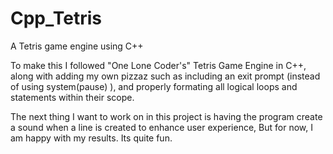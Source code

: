 # Cpp_Tetris
A Tetris game engine using C++

To make this I followed "One Lone Coder's" Tetris Game Engine in C++,
along with adding my own pizzaz such as including an exit prompt (instead of using system(pause) ), and properly formating all logical loops
and statements within their scope.

The next thing I want to work on in this project is having the program create a sound when a line is created 
to enhance user experience, But for now, I am happy with my results. Its quite fun.
